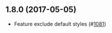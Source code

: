 ## 1.8.0 (2017-05-05)

* Feature exclude default styles (#[1081](https://github.com/SC5/sc5-styleguide/pull/1081))

